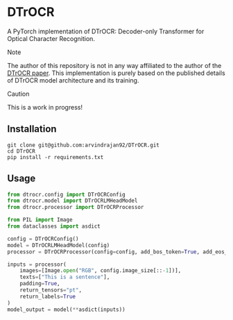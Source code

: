 # DTrOCR
A PyTorch implementation of DTrOCR: Decoder-only Transformer for Optical Character Recognition.

> [!NOTE]
>
> The author of this repository is not in any way affiliated to the author of the [DTrOCR paper](https://doi.org/10.48550/arXiv.2308.15996). This implementation is purely based on the published details of DTrOCR model architecture and its training.

> [!CAUTION]
>
> This is a work in progress!

## Installation

```shell
git clone git@github.com:arvindrajan92/DTrOCR.git
cd DTrOCR
pip install -r requirements.txt
```

## Usage

```python
from dtrocr.config import DTrOCRConfig
from dtrocr.model import DTrOCRLMHeadModel
from dtrocr.processor import DTrOCRProcessor

from PIL import Image
from dataclasses import asdict

config = DTrOCRConfig()
model = DTrOCRLMHeadModel(config)
processor = DTrOCRProcessor(config=config, add_bos_token=True, add_eos_token=True)

inputs = processor(
    images=[Image.open("RGB", config.image_size[::-1])],
    texts=["This is a sentence"],
    padding=True,
    return_tensors="pt",
    return_labels=True
)
model_output = model(**asdict(inputs))
```

